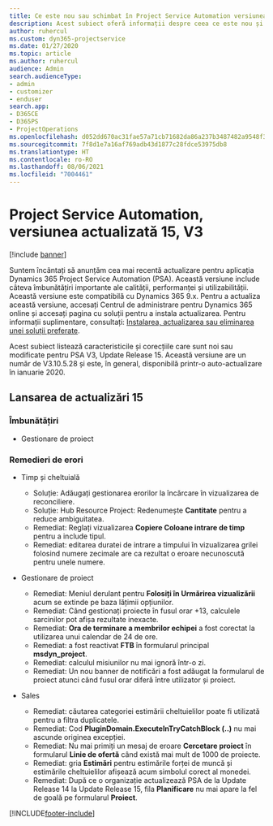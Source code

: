 ```yaml
---
title: Ce este nou sau schimbat în Project Service Automation versiunea actualizată 15, V3
description: Acest subiect oferă informații despre ceea ce este nou și schimbat în Project Service Automation versiunea 15, V3.
author: ruhercul
ms.custom: dyn365-projectservice
ms.date: 01/27/2020
ms.topic: article
ms.author: ruhercul
audience: Admin
search.audienceType:
- admin
- customizer
- enduser
search.app:
- D365CE
- D365PS
- ProjectOperations
ms.openlocfilehash: d052dd670ac31fae57a71cb71682da86a237b3487482a9548f3fb9e52516c407
ms.sourcegitcommit: 7f8d1e7a16af769adb43d1877c28fdce53975db8
ms.translationtype: HT
ms.contentlocale: ro-RO
ms.lasthandoff: 08/06/2021
ms.locfileid: "7004461"
---
```

# <a name="project-service-automation-update-release-15-v3"></a>Project Service Automation, versiunea actualizată 15, V3

[!include [banner](../includes/psa-now-project-operations.md)]

Suntem încântați să anunțăm cea mai recentă actualizare pentru aplicația Dynamics 365 Project Service Automation (PSA). Această versiune include câteva îmbunătățiri importante ale calității, performanței și utilizabilității. Această versiune este compatibilă cu Dynamics 365 9.x. Pentru a actualiza această versiune, accesați Centrul de administrare pentru Dynamics 365 online și accesați pagina cu soluții pentru a instala actualizarea. Pentru informații suplimentare, consultați: [Instalarea, actualizarea sau eliminarea unei soluții preferate](/power-platform/admin/install-remove-preferred-solution).

Acest subiect listează caracteristicile și corecțiile care sunt noi sau modificate pentru PSA V3, Update Release 15. Această versiune are un număr de V3.10.5.28 și este, în general, disponibilă printr-o auto-actualizare în ianuarie 2020.

## <a name="update-release-15"></a>Lansarea de actualizări 15 

### <a name="enhancements"></a>Îmbunătățiri

- Gestionare de proiect

### <a name="bug-fixes"></a>Remedieri de erori

- Timp și cheltuială

  - Soluție: Adăugați gestionarea erorilor la încărcare în vizualizarea de reconciliere.
  - Soluție: Hub Resource Project: Redenumește **Cantitate** pentru a reduce ambiguitatea.
  - Remediat: Reglați vizualizarea **Copiere Coloane intrare de timp** pentru a include tipul.
  - Remediat: editarea duratei de intrare a timpului în vizualizarea grilei folosind numere zecimale are ca rezultat o eroare necunoscută pentru unele numere.

- Gestionare de proiect

  - Remediat: Meniul derulant pentru **Folosiți în Urmărirea vizualizării** acum se extinde pe baza lățimii opțiunilor.
  - Remediat: Când gestionați proiecte în fusul orar +13, calculele sarcinilor pot afișa rezultate inexacte.
  - Remediat: **Ora de terminare a membrilor echipei** a fost corectat la utilizarea unui calendar de 24 de ore.
  - Remediat: a fost reactivat **FTB** în formularul principal **msdyn_project**.
  - Remediat: calculul misiunilor nu mai ignoră într-o zi.
  - Remediat: Un nou banner de notificări a fost adăugat la formularul de proiect atunci când fusul orar diferă între utilizator și proiect.

- Sales

  - Remediat: căutarea categoriei estimării cheltuielilor poate fi utilizată pentru a filtra duplicatele.
  - Remediat: Cod **PluginDomain.ExecuteInTryCatchBlock (..)** nu mai ascunde originea excepției.
  - Remediat: Nu mai primiți un mesaj de eroare **Cercetare proiect** în formularul **Linie de ofertă** când există mai mult de 1000 de proiecte.
  - Remediat: gria **Estimări** pentru estimările forței de muncă și estimările cheltuielilor afișează acum simbolul corect al monedei.
  - Remediat: După ce o organizație actualizează PSA de la Update Release 14 la Update Release 15, fila **Planificare** nu mai apare la fel de goală pe formularul **Proiect**.


[!INCLUDE[footer-include](../includes/footer-banner.md)]